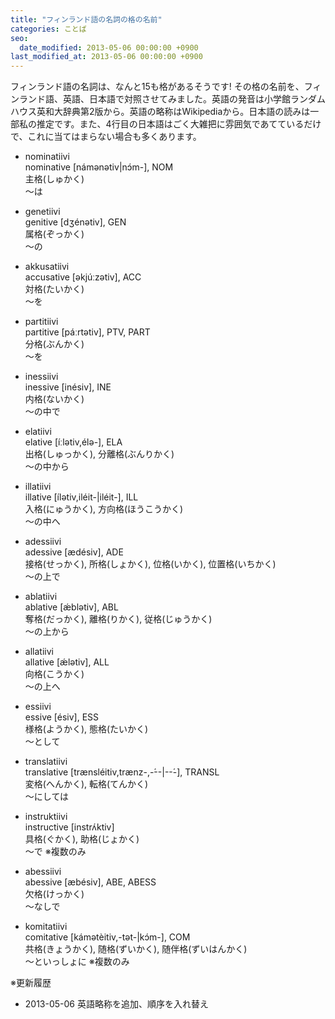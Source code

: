 ```yaml
---
title: "フィンランド語の名詞の格の名前"
categories: ことば
seo:
  date_modified: 2013-05-06 00:00:00 +0900
last_modified_at: 2013-05-06 00:00:00 +0900
---
```


フィンランド語の名詞は、なんと15も格があるそうです! その格の名前を、フィンランド語、英語、日本語で対照させてみました。英語の発音は小学館ランダムハウス英和大辞典第2版から。英語の略称はWikipediaから。日本語の読みは一部私の推定です。また、4行目の日本語はごく大雑把に雰囲気であてているだけで、これに当てはまらない場合も多くあります。

- nominatiivi  
  nominative [námənətiv|nɔ́m-], NOM  
  主格(しゅかく)  
  ～は  

- genetiivi  
  genitive [dʒénətiv], GEN  
  属格(ぞっかく)  
  ～の  

- akkusatiivi  
  accusative [əkjúːzətiv], ACC  
  対格(たいかく)  
  ～を  

- partitiivi  
  partitive [páːrtətiv], PTV, PART  
  分格(ぶんかく)  
  ～を  

- inessiivi  
  inessive [inésiv], INE  
  内格(ないかく)  
  ～の中で  

- elatiivi  
  elative [íːlətiv,élə-], ELA  
  出格(しゅっかく), 分離格(ぶんりかく)  
  ～の中から  

- illatiivi  
  illative [ílətiv,iléit-|iléit-], ILL  
  入格(にゅうかく), 方向格(ほうこうかく)  
  ～の中へ  

- adessiivi  
  adessive [ædésiv], ADE  
  接格(せっかく), 所格(しょかく), 位格(いかく), 位置格(いちかく)  
  ～の上で  

- ablatiivi  
  ablative [ǽblətiv], ABL  
  奪格(だっかく), 離格(りかく), 従格(じゅうかく)  
  ～の上から  

- allatiivi  
  allative [ǽlətiv], ALL  
  向格(こうかく)  
  ～の上へ  

- essiivi  
  essive [ésiv], ESS  
  様格(ようかく), 態格(たいかく)  
  ～として  

- translatiivi  
  translative [trænsléitiv,trænz-,-́--|--́-], TRANSL  
  変格(へんかく), 転格(てんかく)  
  ～にしては  

- instruktiivi  
  instructive [instrʌ́ktiv]  
  具格(ぐかく), 助格(じょかく)  
  ～で ※複数のみ  

- abessiivi  
  abessive [æbésiv], ABE, ABESS  
  欠格(けっかく)  
  ～なしで  

- komitatiivi  
  comitative [kámətèitiv,-tət-|kɔ́m-], COM  
  共格(きょうかく), 随格(ずいかく), 随伴格(ずいはんかく)  
  ～といっしょに ※複数のみ  

※更新履歴

- 2013-05-06 英語略称を追加、順序を入れ替え
